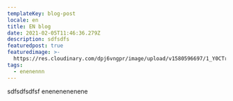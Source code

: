 ```yaml
---
templateKey: blog-post
locale: en
title: EN blog
date: 2021-02-05T11:46:36.279Z
description: sdfsdfs
featuredpost: true
featuredimage: >-
  https://res.cloudinary.com/dpj6vngpr/image/upload/v1580596697/1_Y0CTr68QplmJURrvcBLz2g_psgtas.jpg
tags:
  - enenennn
---
```

sdfsdfsdfsf enenenenenene
